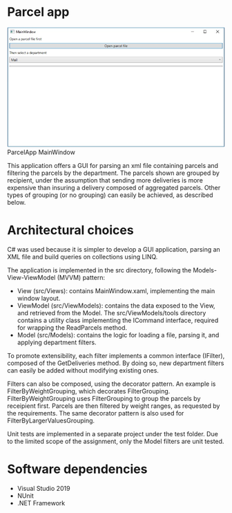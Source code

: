 # Parcel app

![ParcelApp MainWindow](figures/ParcelApp.jpg)ParcelApp MainWindow

This application offers a GUI for parsing an xml file containing parcels and filtering the parcels by the department.
The parcels shown are grouped by recipient, under the assumption that sending more deliveries is more expensive than insuring
a delivery composed of aggregated parcels. Other types of grouping (or no grouping) can easily be achieved, as described below. 

# Architectural choices

C# was used because it is simpler to develop a GUI application, parsing an XML file and build queries on collections using LINQ.

The application is implemented in the src directory, following the Models-View-ViewModel (MVVM) pattern:

- View (src/Views): contains MainWindow.xaml, implementing the main window layout.
- ViewModel (src/ViewModels): contains the data exposed to the View, and retrieved from the Model. 
The src/ViewModels/tools directory contains a utility class implementing the ICommand interface, required for wrapping the ReadParcels method.
- Model (src/Models): contains the logic for loading a file, parsing it, and applying department filters.

To promote extensibility, each filter implements a common interface (IFilter), composed of the GetDeliveries method. 
By doing so, new department filters can easily be added without modifying existing ones. 

Filters can also be composed, using the decorator pattern. 
An example is FilterByWeightGrouping, which decorates FilterGrouping. FilterByWeightGrouping uses FilterGrouping to group the parcels by receipient first. 
Parcels are then filtered by weight ranges, as requested by the requirements. The same decorator pattern is also used for FilterByLargerValuesGrouping.

Unit tests are implemented in a separate project under the test folder. Due to the limited scope of the assignment, only the Model filters are unit tested.

# Software dependencies
- Visual Studio 2019
- NUnit
- .NET Framework 